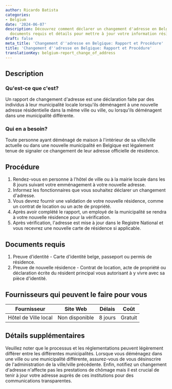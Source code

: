 ```yaml
---
author: Ricardo Batista
categories:
- Belgium
date: '2024-06-07'
description: Découvrez comment déclarer un changement d'adresse en Belgique. Procédures,
  documents requis et détails pour mettre à jour votre information résidentielle.
draft: false
meta_title: 'Changement d''adresse en Belgique: Rapport et Procédure'
title: 'Changement d''adresse en Belgique: Rapport et Procédure'
translationKey: belgium-report_change_of_address
---
```



## Description
### Qu'est-ce que c'est?
Un rapport de changement d'adresse est une déclaration faite par des individus à leur municipalité locale lorsqu'ils déménagent à une nouvelle adresse résidentielle dans la même ville ou ville, ou lorsqu'ils déménagent dans une municipalité différente.

### Qui en a besoin?
Toute personne ayant déménagé de maison à l'intérieur de sa ville/ville actuelle ou dans une nouvelle municipalité en Belgique est légalement tenue de signaler ce changement de leur adresse officielle de résidence.

## Procédure
1. Rendez-vous en personne à l'hôtel de ville ou à la mairie locale dans les 8 jours suivant votre emménagement à votre nouvelle adresse.
2. Informez les fonctionnaires que vous souhaitez déclarer un changement d'adresse.
3. Vous devrez fournir une validation de votre nouvelle résidence, comme un contrat de location ou un acte de propriété.
4. Après avoir complété le rapport, un employé de la municipalité se rendra à votre nouvelle résidence pour la vérification.
5. Après vérification, l'adresse est mise à jour dans le Registre National et vous recevrez une nouvelle carte de résidence si applicable.

## Documents requis
1. Preuve d'identité - Carte d'identité belge, passeport ou permis de résidence.
2. Preuve de nouvelle résidence - Contrat de location, acte de propriété ou déclaration écrite du résident principal vous autorisant à y vivre avec sa pièce d'identité.

## Fournisseurs qui peuvent le faire pour vous

| Fournisseur     |     Site Web    |    Délais     |      Coût      |
| --------------- | --------------- | :------------:| :-------------: |
| Hôtel de Ville local |  Non disponible  |    8 jours    |      Gratuit    |

## Détails supplémentaires
Veuillez noter que le processus et les réglementations peuvent légèrement différer entre les différentes municipalités. Lorsque vous déménagez dans une ville ou une municipalité différente, assurez-vous de vous désinscrire de l'administration de la ville/ville précédente. Enfin, notifiez un changement d'adresse n'affecte pas les prestations de chômage mais il est crucial de tenir à jour votre adresse auprès de ces institutions pour des communications transparentes.